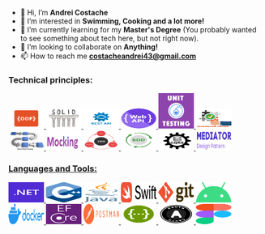 - 👋 Hi, I’m **Andrei Costache**
- 👀 I’m interested in **Swimming, Cooking and a lot more!**
- 🌱 I’m currently learning for my **Master's Degree** (You probably wanted to see something about tech here, but not right now).
- 💞️ I’m looking to collaborate on **Anything!**
- 📫 How to reach me **costacheandrei43@gmail.com**

<h3 align="left">Technical principles:</h3>
<p align="left">
<a href="https://en.wikipedia.org/wiki/Object-oriented_programming" target="_blank" rel="noreferrer"> <img src="./Images/oop.png" alt="amplify" width="70" height="40"/> 
<a href="https://en.wikipedia.org/wiki/SOLID" target="_blank" rel="noreferrer"> <img src="./Images/solid.png" alt="amplify" width="70" height="40"/> 
<a href="https://en.wikipedia.org/wiki/Representational_state_transfer" target="_blank" rel="noreferrer"> <img src="./Images/rest.png" alt="amplify" width="70" height="40"/> 
<a href="https://en.wikipedia.org/wiki/Web_API" target="_blank" rel="noreferrer"> <img src="./Images/webApi.png" alt="amplify" width="70" height="40"/> 
<a href="https://en.wikipedia.org/wiki/Unit_testing" target="_blank" rel="noreferrer"> <img src="./Images/unitTesting.png" alt="amplify" width="70" height="70"/> 
<a href="https://en.wikipedia.org/wiki/Integration_testing" target="_blank" rel="noreferrer"> <img src="./Images/integrationTesting.jpg" alt="amplify" width="70" height="40"/> 
<a href="https://www.techopedia.com/definition/7035/end-to-end-test" target="_blank" rel="noreferrer"> <img src="./Images/endToEnd.jpg" alt="amplify" width="70" height="40"/> 
<a href="https://en.wikipedia.org/wiki/Mock_object" target="_blank" rel="noreferrer"> <img src="./Images/mocking.png" alt="amplify" width="70" height="40"/> 
<a href="https://en.wikipedia.org/wiki/Test-driven_development" target="_blank" rel="noreferrer"> <img src="./Images/tdd.png" alt="amplify" width="70" height="40"/> 
<a href="https://en.wikipedia.org/wiki/Behavior-driven_development" target="_blank" rel="noreferrer"> <img src="./Images/bdd.svg" alt="amplify" width="70" height="40"/> 
<a href="https://martinfowler.com/bliki/CQRS.html" target="_blank" rel="noreferrer"> <img src="./Images/cqrs.jpg" alt="amplify" width="70" height="40"/> 
<a href="https://en.wikipedia.org/wiki/Mediator_pattern" target="_blank" rel="noreferrer"> <img src="./Images/mediator.png" alt="amplify" width="70" height="40"/> 
</p>

<h3 align="left">Languages and Tools:</h3>
<p align="left">
<a href="https://en.wikipedia.org/wiki/.NET" target="_blank" rel="noreferrer"> <img src="./Images/.net.png" alt="amplify" width="70" height="40"/> 
<a href="https://en.wikipedia.org/wiki/C%2B%2B" target="_blank" rel="noreferrer"> <img src="./Images/c++.png" alt="amplify" width="70" height="40"/> 
<a href="https://en.wikipedia.org/wiki/Java_(programming_language)" target="_blank" rel="noreferrer"> <img src="./Images/java.png" alt="amplify" width="70" height="40"/> 
<a href="https://en.wikipedia.org/wiki/Swift_(programming_language)" target="_blank" rel="noreferrer"> <img src="./Images/swift.png" alt="amplify" width="70" height="40"/> 
<a href="https://en.wikipedia.org/wiki/Git" target="_blank" rel="noreferrer"> <img src="./Images/git.png" alt="amplify" width="70" height="40"/> 
<a href="https://en.wikipedia.org/wiki/Android_(operating_system)" target="_blank" rel="noreferrer"> <img src="./Images/android.png" alt="amplify" width="70" height="40"/> 
<a href="https://en.wikipedia.org/wiki/Docker_(software)" target="_blank" rel="noreferrer"> <img src="./Images/docker.png" alt="amplify" width="70" height="40"/> 
<a href="https://en.wikipedia.org/wiki/Entity_Framework" target="_blank" rel="noreferrer"> <img src="./Images/entityFramework.svg" alt="amplify" width="70" height="40"/> 
<a href="https://en.wikipedia.org/wiki/Postman_(software)" target="_blank" rel="noreferrer"> <img src="./Images/postman.png" alt="amplify" width="70" height="40"/> 
<a href="https://en.wikipedia.org/wiki/Swagger_(software)" target="_blank" rel="noreferrer"> <img src="./Images/swagger.png" alt="amplify" width="70" height="40"/> 
<a href="hhttps://en.wikipedia.org/wiki/OAuth" target="_blank" rel="noreferrer"> <img src="./Images/oauth.svg" alt="amplify" width="70" height="40"/> 
<a href="https://en.wikipedia.org/wiki/Figma_(software)" target="_blank" rel="noreferrer"> <img src="./Images/figma.png" alt="amplify" width="70" height="40"/> 
</p>
